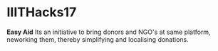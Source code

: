 # IIITHacks17
****Easy Aid****
Its an initiative to bring donors and NGO's at same platform, neworking them, thereby simplifying and localising donations.

